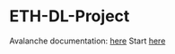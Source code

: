 # ETH-DL-Project

Avalanche documentation: [here](https://avalanche-api.continualai.org/en/v0.6.0/index.html)
Start [here](https://avalanche.continualai.org/getting-started/learn-avalanche-in-5-minutes)